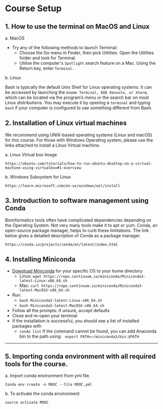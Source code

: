 # Course Setup

## 1. How to use the terminal on MacOS and Linux
a.	MacOS

- Try any of the following methods to launch Terminal:
    - Choose the Go menu in Finder, then pick Utilities. Open the Utilities folder and look for Terminal.
    - Utilise the computer's `Spotlight` search feature on a Mac. Using the Return key, enter `Terminal.`

b.	Linux

Bash is typically the default Unix Shell for Linux operating systems. It can be accessed by launching the `Gnome Terminal, KDE Konsole, or Xterm`, which can be located via the program’s menu or the search bar on most Linux distributions. You may execute it by opening a `terminal` and typing `bash` if your computer is configured to use something different from Bash.

## 2. Installation of Linux virtual machines
We recommend using UNIX-based operating systems (Linux and macOS) for this course. 
For those with Windows Operating system, please use the links attached to install a Linux Virtual machine.

a.	Linux Virtual box Image

```
https://ubuntu.com/tutorials/how-to-run-ubuntu-desktop-on-a-virtual-machine-using-virtualbox#1-overview
```

b.	Windows Subsystem for Linux

```
https://learn.microsoft.com/en-us/windows/wsl/install
```

## 3. Introduction to software management using Conda
Bioinformatics tools often have complicated dependencies depending on the Operating System.
Not very many tools make it to apt or yum. Conda, an open-source package manager, helps to curb these limitations.
The link below gives a detailed description of Conda as a package manager.

```
https://conda.io/projects/conda/en/latest/index.html
```


## 4. Installing Miniconda 

- [Download Miniconda](https://www.anaconda.com/download/) for your specific OS to your home directory
    - Linux: `wget https://repo.continuum.io/miniconda/Miniconda3-latest-Linux-x86_64.sh`
    - Mac: `curl https://repo.continuum.io/miniconda/Miniconda3-latest-MacOSX-x86_64.sh`
- Run:
    - `bash Miniconda3-latest-Linux-x86_64.sh`
    - `bash Miniconda3-latest-MacOSX-x86_64.sh`
- Follow all the prompts: if unsure, accept defaults
- Close and re-open your terminal
- If the installation is successful, you should see a list of installed packages with
    - `conda list`
If the command cannot be found, you can add Anaconda bin to the path using:
    ` export PATH=~/miniconda3/bin:$PATH`

--------------------------------------------------------------------------------------------------------------------
## 5. Importing conda environment with all required tools for the course.
a.	Import conda environment from yml file.
```
Conda env create -n MOOC --file MOOC.yml
```
b.	To activate the conda environment
```
source activate MOOC
```

